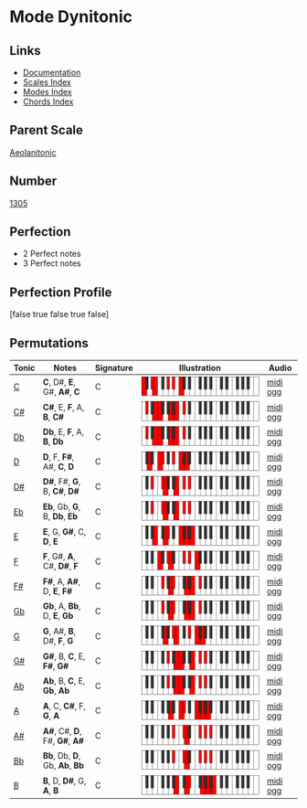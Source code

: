 # Mode Dynitonic

## Links

- [Documentation](index.md)
- [Scales Index](Scales.md)
- [Modes Index](Modes.md)
- [Chords Index](Chords.md)

## Parent Scale

[Aeolanitonic](ScaleAeolanitonic.md)

## Number

[1305](https://ianring.com/musictheory/scales/1305)

## Perfection

- 2 Perfect notes
- 3 Perfect notes

## Perfection Profile

[false true false true false]

## Permutations

| Tonic | Notes | Signature | Illustration | Audio |
|-------|-------|-----------|--------------|-------|
| [C](ModeCNaturalDynitonic.md) | **C**, D#, **E**, G#, **A#**, **C** | C | ![CNaturalDynitonic](ModeCNaturalDynitonic.png) | [midi](ModeCNaturalDynitonic.mid) [ogg](ModeCNaturalDynitonic.ogg) |
| [C#](ModeCSharpDynitonic.md) | **C#**, E, **F**, A, **B**, **C#** | C | ![CSharpDynitonic](ModeCSharpDynitonic.png) | [midi](ModeCSharpDynitonic.mid) [ogg](ModeCSharpDynitonic.ogg) |
| [Db](ModeDFlatDynitonic.md) | **Db**, E, **F**, A, **B**, **Db** | C | ![DFlatDynitonic](ModeDFlatDynitonic.png) | [midi](ModeDFlatDynitonic.mid) [ogg](ModeDFlatDynitonic.ogg) |
| [D](ModeDNaturalDynitonic.md) | **D**, F, **F#**, A#, **C**, **D** | C | ![DNaturalDynitonic](ModeDNaturalDynitonic.png) | [midi](ModeDNaturalDynitonic.mid) [ogg](ModeDNaturalDynitonic.ogg) |
| [D#](ModeDSharpDynitonic.md) | **D#**, F#, **G**, B, **C#**, **D#** | C | ![DSharpDynitonic](ModeDSharpDynitonic.png) | [midi](ModeDSharpDynitonic.mid) [ogg](ModeDSharpDynitonic.ogg) |
| [Eb](ModeEFlatDynitonic.md) | **Eb**, Gb, **G**, B, **Db**, **Eb** | C | ![EFlatDynitonic](ModeEFlatDynitonic.png) | [midi](ModeEFlatDynitonic.mid) [ogg](ModeEFlatDynitonic.ogg) |
| [E](ModeENaturalDynitonic.md) | **E**, G, **G#**, C, **D**, **E** | C | ![ENaturalDynitonic](ModeENaturalDynitonic.png) | [midi](ModeENaturalDynitonic.mid) [ogg](ModeENaturalDynitonic.ogg) |
| [F](ModeFNaturalDynitonic.md) | **F**, G#, **A**, C#, **D#**, **F** | C | ![FNaturalDynitonic](ModeFNaturalDynitonic.png) | [midi](ModeFNaturalDynitonic.mid) [ogg](ModeFNaturalDynitonic.ogg) |
| [F#](ModeFSharpDynitonic.md) | **F#**, A, **A#**, D, **E**, **F#** | C | ![FSharpDynitonic](ModeFSharpDynitonic.png) | [midi](ModeFSharpDynitonic.mid) [ogg](ModeFSharpDynitonic.ogg) |
| [Gb](ModeGFlatDynitonic.md) | **Gb**, A, **Bb**, D, **E**, **Gb** | C | ![GFlatDynitonic](ModeGFlatDynitonic.png) | [midi](ModeGFlatDynitonic.mid) [ogg](ModeGFlatDynitonic.ogg) |
| [G](ModeGNaturalDynitonic.md) | **G**, A#, **B**, D#, **F**, **G** | C | ![GNaturalDynitonic](ModeGNaturalDynitonic.png) | [midi](ModeGNaturalDynitonic.mid) [ogg](ModeGNaturalDynitonic.ogg) |
| [G#](ModeGSharpDynitonic.md) | **G#**, B, **C**, E, **F#**, **G#** | C | ![GSharpDynitonic](ModeGSharpDynitonic.png) | [midi](ModeGSharpDynitonic.mid) [ogg](ModeGSharpDynitonic.ogg) |
| [Ab](ModeAFlatDynitonic.md) | **Ab**, B, **C**, E, **Gb**, **Ab** | C | ![AFlatDynitonic](ModeAFlatDynitonic.png) | [midi](ModeAFlatDynitonic.mid) [ogg](ModeAFlatDynitonic.ogg) |
| [A](ModeANaturalDynitonic.md) | **A**, C, **C#**, F, **G**, **A** | C | ![ANaturalDynitonic](ModeANaturalDynitonic.png) | [midi](ModeANaturalDynitonic.mid) [ogg](ModeANaturalDynitonic.ogg) |
| [A#](ModeASharpDynitonic.md) | **A#**, C#, **D**, F#, **G#**, **A#** | C | ![ASharpDynitonic](ModeASharpDynitonic.png) | [midi](ModeASharpDynitonic.mid) [ogg](ModeASharpDynitonic.ogg) |
| [Bb](ModeBFlatDynitonic.md) | **Bb**, Db, **D**, Gb, **Ab**, **Bb** | C | ![BFlatDynitonic](ModeBFlatDynitonic.png) | [midi](ModeBFlatDynitonic.mid) [ogg](ModeBFlatDynitonic.ogg) |
| [B](ModeBNaturalDynitonic.md) | **B**, D, **D#**, G, **A**, **B** | C | ![BNaturalDynitonic](ModeBNaturalDynitonic.png) | [midi](ModeBNaturalDynitonic.mid) [ogg](ModeBNaturalDynitonic.ogg) |
